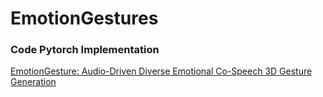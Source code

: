 # EmotionGestures
### Code Pytorch Implementation

[EmotionGesture: Audio-Driven Diverse Emotional Co-Speech 3D Gesture Generation](https://arxiv.org/abs/2305.18891)
